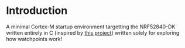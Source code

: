 # Introduction

A minimal Cortex-M startup environment targetting the NRF52840-DK written entirely in C (inspired
by [this project](https://github.com/noahp/minimal-c-cortex-m)) written solely for exploring how
watchpoints work!
